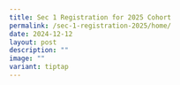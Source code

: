 ```yaml
---
title: Sec 1 Registration for 2025 Cohort
permalink: /sec-1-registration-2025/home/
date: 2024-12-12
layout: post
description: ""
image: ""
variant: tiptap
---
```

